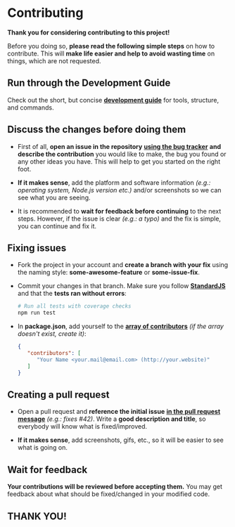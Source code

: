 # Contributing

**Thank you for considering contributing to this project!**

Before you doing so, **please read the following simple steps** on how to 
contribute. This will **make life easier and help to avoid wasting time**
on things, which are not requested.

## Run through the Development Guide

Check out the short, but concise [**development guide**](DEVELOPMENT.md) 
for tools, structure, and commands.  

## Discuss the changes before doing them

 - First of all, **open an issue in the repository** 
   [**using the bug tracker**][1] **and describe the contribution** you would 
   like to make, the bug you found or any other ideas you have. This will help 
   to get you started on the right foot.
   
 - **If it makes sense**, add the platform and software information 
   *(e.g.: operating system, Node.js version etc.)* and/or screenshots 
   so we can see what you are seeing.
 
 - It is recommended to **wait for feedback before continuing** to the next 
   steps. However, if the issue is clear *(e.g.: a typo)* and the fix is 
   simple, you can continue and fix it.

## Fixing issues

 - Fork the project in your account and **create a branch with your fix** using
   the naming style: **some-awesome-feature** or **some-issue-fix**.

 - Commit your changes in that branch. Make sure you follow 
   [**StandardJS**][2] and that the **tests ran without errors**:
   
   ```bash
   # Run all tests with coverage checks
   npm run test
   ```
   
 - In **package.json**, add yourself to the [**array of contributors**][3]
   *(if the array doesn't exist, create it)*:
 
   ```json   
   {
      "contributors": [
         "Your Name <your.mail@email.com> (http://your.website)"
      ]
   }   
   ```
 
## Creating a pull request

 - Open a pull request and **reference the initial issue** 
   [**in the pull request message**][4] *(e.g.: fixes #42)*. 
   Write a **good description and title**, so everybody will know 
   what is fixed/improved.

 - **If it makes sense**, add screenshots, gifs, etc., so it will be easier to 
   see what is going on.

## Wait for feedback

**Your contributions will be reviewed before accepting them.**
You may get feedback about what should be fixed/changed in your modified code.

## THANK YOU!

 [1]: https://github.com/jstbx/get-sri/issues
 [2]: https://standardjs.com
 [3]: https://docs.npmjs.com/files/package.json#people-fields-author-contributors
 [4]: https://blog.github.com/2013-05-14-closing-issues-via-pull-requests
